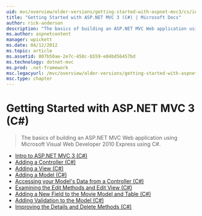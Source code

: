 ```yaml
---
uid: mvc/overview/older-versions/getting-started-with-aspnet-mvc3/cs/index
title: "Getting Started with ASP.NET MVC 3 (C#) | Microsoft Docs"
author: rick-anderson
description: "The basics of building an ASP.NET MVC Web application using Microsoft Visual Web Developer 2010 Express using C#."
ms.author: aspnetcontent
manager: wpickett
ms.date: 04/12/2012
ms.topic: article
ms.assetid: 807b50ae-2e7c-450c-b559-e04bd56457bd
ms.technology: dotnet-mvc
ms.prod: .net-framework
msc.legacyurl: /mvc/overview/older-versions/getting-started-with-aspnet-mvc3/cs
msc.type: chapter
---
```

Getting Started with ASP.NET MVC 3 (C#)
====================
> The basics of building an ASP.NET MVC Web application using Microsoft Visual Web Developer 2010 Express using C#.


- [Intro to ASP.NET MVC 3 (C#)](intro-to-aspnet-mvc-3.md)
- [Adding a Controller (C#)](adding-a-controller.md)
- [Adding a View (C#)](adding-a-view.md)
- [Adding a Model (C#)](adding-a-model.md)
- [Accessing your Model's Data from a Controller (C#)](accessing-your-models-data-from-a-controller.md)
- [Examining the Edit Methods and Edit View (C#)](examining-the-edit-methods-and-edit-view.md)
- [Adding a New Field to the Movie Model and Table (C#)](adding-a-new-field.md)
- [Adding Validation to the Model (C#)](adding-validation-to-the-model.md)
- [Improving the Details and Delete Methods (C#)](improving-the-details-and-delete-methods.md)
